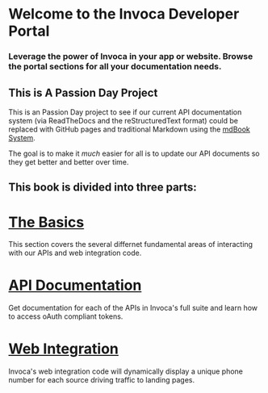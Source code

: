 # Welcome to the Invoca Developer Portal

### Leverage the power of Invoca in your app or website. Browse the portal sections for all your documentation needs.


## This is A Passion Day Project

This is an Passion Day project to see if our current API documentation
system (via ReadTheDocs and the reStructuredText format) could be
replaced with GitHub pages and traditional Markdown using the [mdBook System](https://rust-lang.github.io/mdBook/format/markdown.html).

The goal is to make it *much* easier for all is to update our API documents so they get better and better over time. 

## This book is divided into three parts:

[The Basics](./basics/index.md)
======
This section covers the several differnet fundamental areas of interacting with our APIs and web integration code.


[API Documentation](./api_documentation/index.md)
======
Get documentation for each of the APIs in Invoca's full suite and learn how to access oAuth compliant tokens.

[Web Integration](./web_integration.md)
======

Invoca's web integration code will dynamically display a unique phone number for each source driving traffic to landing pages.
